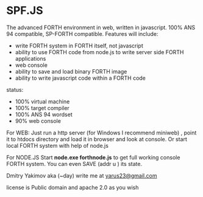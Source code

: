 SPF.JS
======

The advanced FORTH environment in web, written in javascript. 100% ANS 94 compatible, SP-FORTH compatible.
Features will include:

- write FORTH system in FORTH itself, not javascript
- ability to use FORTH code from node.js to write server side FORTH applications
- web console
- ability to save and load binary FORTH image
- ability to write javascript code within a FORTH code


status:

- 100% virtual machine
- 100%  target compiler
- 100%  ANS 94 wordset
- 90%   web console

For WEB:
Just run a http server (for Windows I recommend miniweb) , point it to htdocs directory and load it in browser and look at console.
Or start local FORTH system with help of node.js

For NODE.JS
Start <b>node.exe forthnode.js</b> to get full working console FORTH system. You can even SAVE (addr u )  its state.

Dmitry Yakimov aka (~day)
write me at yarus23@gmail.com

license is Public domain and apache 2.0 as you wish
